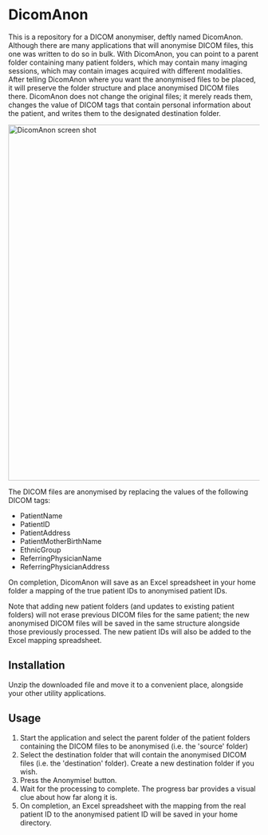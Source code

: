 # DicomAnon
This is a repository for a DICOM anonymiser, deftly named DicomAnon. Although there are many applications that will anonymise DICOM files, this one was written to do so in bulk. With DicomAnon, you can point to a parent folder containing many patient folders, which may contain many imaging sessions, which may contain images acquired with different modalities. After telling DicomAnon where you want the anonymised files to be placed, it will preserve the folder structure and place anonymised DICOM files there. DicomAnon does not change the original files; it merely reads them, changes the value of DICOM tags that contain personal information about the patient, and writes them to the designated destination folder.

<img width="712" alt="DicomAnon screen shot" src="https://github.com/RMIT-University-Medical-Radiations/DicomAnon/assets/1016303/742f9e86-d083-413f-9635-909e5964eb2e">

The DICOM files are anonymised by replacing the values of the following DICOM tags:
* PatientName
* PatientID
* PatientAddress
* PatientMotherBirthName
* EthnicGroup
* ReferringPhysicianName
* ReferringPhysicianAddress

On completion, DicomAnon will save as an Excel spreadsheet in your home folder a mapping of the true patient IDs to anonymised patient IDs.

Note that adding new patient folders (and updates to existing patient folders) will not erase previous DICOM files for the same patient; the new anonymised DICOM files will be saved in the same structure alongside those previously processed. The new patient IDs will also be added to the Excel mapping spreadsheet.

## Installation
Unzip the downloaded file and move it to a convenient place, alongside your other utility applications.

## Usage
1. Start the application and select the parent folder of the patient folders containing the DICOM files to be anonymised (i.e. the 'source' folder)
2. Select the destination folder that will contain the anonymised DICOM files (i.e. the 'destination' folder). Create a new destination folder if you wish.
3. Press the Anonymise! button.
4. Wait for the processing to complete. The progress bar provides a visual clue about how far along it is.
5. On completion, an Excel spreadsheet with the mapping from the real patient ID to the anonymised patient ID will be saved in your home directory.
